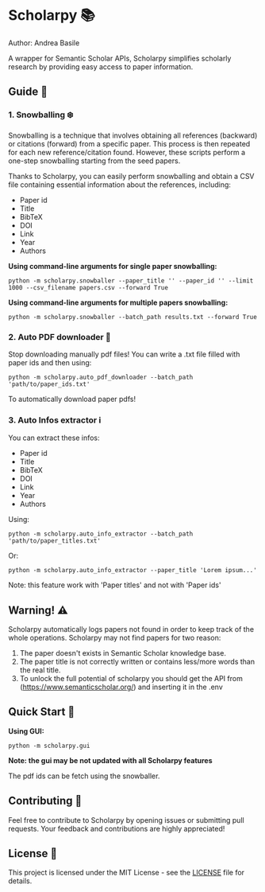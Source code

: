 # Scholarpy 📚

Author: Andrea Basile

A wrapper for Semantic Scholar APIs, Scholarpy simplifies scholarly research by providing easy access to paper information.

## Guide 📖

### 1. Snowballing ❄️

Snowballing is a technique that involves obtaining all references (backward) or citations (forward) from a specific paper. This process is then repeated for each new reference/citation found. However, these scripts perform a one-step snowballing starting from the seed papers.

Thanks to Scholarpy, you can easily perform snowballing and obtain a CSV file containing essential information about the references, including:

- Paper id
- Title
- BibTeX
- DOI
- Link
- Year
- Authors

**Using command-line arguments for single paper snowballing:**


    python -m scholarpy.snowballer --paper_title '' --paper_id '' --limit 1000 --csv_filename papers.csv --forward True


**Using command-line arguments for multiple papers snowballing:**

    python -m scholarpy.snowballer --batch_path results.txt --forward True


### 2. Auto PDF downloader 📰

Stop downloading manually pdf files! You can write a .txt file filled with paper ids and then using:

    python -m scholarpy.auto_pdf_downloader --batch_path 'path/to/paper_ids.txt'

To automatically download paper pdfs!

### 3. Auto Infos extractor ℹ️

You can extract these infos:

- Paper id
- Title
- BibTeX
- DOI
- Link
- Year
- Authors

Using:


    python -m scholarpy.auto_info_extractor --batch_path 'path/to/paper_titles.txt'

Or:


    python -m scholarpy.auto_info_extractor --paper_title 'Lorem ipsum...'

Note: this feature work with 'Paper titles' and not with 'Paper ids'

## Warning! ⚠️

Scholarpy automatically logs papers not found in order to keep track of the whole operations. Scholarpy may not find papers for two reason:

1. The paper doesn't exists in Semantic Scholar knowledge base.
2. The paper title is not correctly written or contains less/more words than the real title.
3. To unlock the full potential of scholarpy you should get the API from (https://www.semanticscholar.org/) and inserting it in the .env


## Quick Start 🚀

**Using GUI:**

    python -m scholarpy.gui

**Note: the gui may be not updated with all Scholarpy features**

The pdf ids can be fetch using the snowballer.

## Contributing 🤝

Feel free to contribute to Scholarpy by opening issues or submitting pull requests. Your feedback and contributions are highly appreciated!

## License 📄

This project is licensed under the MIT License - see the [LICENSE](LICENSE) file for details.
